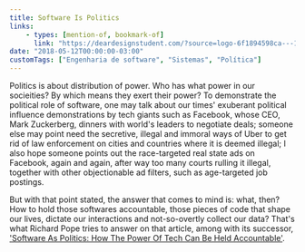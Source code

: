 ```yaml
---
title: Software Is Politics
links:
    - types: [mention-of, bookmark-of]
      link: "https://deardesignstudent.com/?source=logo-6f1894598ca---11cf651abef3"
date: "2018-05-12T00:00:00-03:00"
customTags: ["Engenharia de software", "Sistemas", "Política"]
---
```


Politics is about distribution of power. Who has what power in our socieities? By which means they exert their power? To demonstrate the political role of software, one may talk about our times' exuberant political influence demonstrations by tech giants such as Facebook, whose CEO, Mark Zuckerberg, dinners with world's leaders to negotiate deals; someone else may point need the secretive, illegal and immoral ways of Uber to get rid of law enforcement on cities and countries where it is deemed illegal; I also hope someone points out the race-targeted real state ads on Facebook, again and again, after way too many courts rulling it illegal, together with other objectionable ad filters, such as age-targeted job postings.

But with that point stated, the answer that comes to mind is: what, then? How to hold those softwares accountable, those pieces of code that shape our lives, dictate our interactions and not-so-overtly collect our data? That's what Richard Pope tries to answer on that article, among with its successor, ['Software As Politics: How The Power Of Tech Can Be Held Accountable'](https://www.fastcodesign.com/90162002/a-guide-to-the-new-field-of-software-politics).
